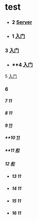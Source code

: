 # test

- ### **2**  <a href="doc/2 - Server.md">Server</a>
- ### **1**  <a href="#">入门</a>
 ### **3**  <a href="#">入门</a>
- ### **4  <a href="#">入门</a>
5  <a href="#">入门</a>
### 6
##### 7 <span>11</span>
##### 8 <a>11</a>
##### 9 <a href="#">11</a>
##### **10 <a href="#">11</a>
##### **11 <a href="#">和</a>
##### **12** <a href="#">和</a>
- ##### 13 <span>11</span>
- ##### 14 <a>11</a>
- ##### 15  <a>11</a>
- ##### 16   <a>11</a>
